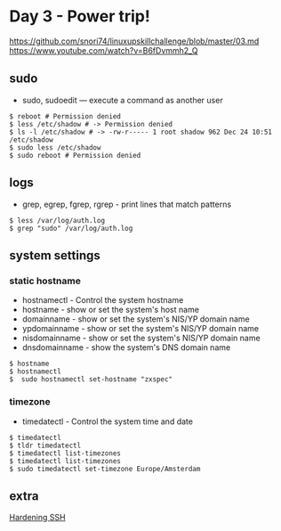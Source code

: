 # Day 3 - Power trip!

https://github.com/snori74/linuxupskillchallenge/blob/master/03.md  
https://www.youtube.com/watch?v=B6fDvmmh2_Q

## sudo

- sudo, sudoedit — execute a command as another user

```shell
$ reboot # Permission denied
$ less /etc/shadow # -> Permission denied
$ ls -l /etc/shadow # -> -rw-r----- 1 root shadow 962 Dec 24 10:51 /etc/shadow
$ sudo less /etc/shadow
$ sudo reboot # Permission denied
```

## logs

- grep, egrep, fgrep, rgrep - print lines that match patterns

```shell
$ less /var/log/auth.log
$ grep "sudo" /var/log/auth.log
```

## system settings

### static hostname

- hostnamectl - Control the system hostname
- hostname - show or set the system's host name
- domainname - show or set the system's NIS/YP domain name
- ypdomainname - show or set the system's NIS/YP domain name
- nisdomainname - show or set the system's NIS/YP domain name
- dnsdomainname - show the system's DNS domain name

```shell
$ hostname
$ hostnamectl
$  sudo hostnamectl set-hostname "zxspec"
```

### timezone

- timedatectl - Control the system time and date

```shell
$ timedatectl
$ tldr timedatectl
$ timedatectl list-timezones
$ timedatectl list-timezones
$ sudo timedatectl set-timezone Europe/Amsterdam
```

## extra

[Hardening SSH](https://medium.com/@jasonrigden/hardening-ssh-1bcb99cd4cef)
